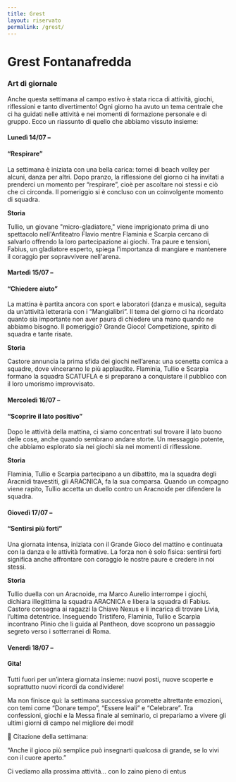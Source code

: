 ```yaml
---
title: Grest
layout: riservato
permalink: /grest/
---
```

# Grest Fontanafredda

### Art di giornale

Anche questa settimana al campo estivo è stata ricca di attività, giochi, riflessioni e tanto divertimento! Ogni giorno ha avuto un tema centrale che ci ha guidati nelle attività e nei momenti di formazione personale e di gruppo. Ecco un riassunto di quello che abbiamo vissuto insieme:

#### **Lunedì 14/07 –** 

#### **“Respirare”**

La settimana è iniziata con una bella carica: tornei di beach volley per alcuni, danza per altri. Dopo pranzo, la riflessione del giorno ci ha invitati a prenderci un momento per “respirare”, cioè per ascoltare noi stessi e ciò che ci circonda. Il pomeriggio si è concluso con un coinvolgente momento di squadra.

**Storia**

Tullio, un giovane "micro-gladiatore," viene imprigionato prima di uno spettacolo nell'Anfiteatro Flavio mentre Flaminia e Scarpìa cercano di salvarlo offrendo la loro partecipazione ai giochi. Tra paure e tensioni, Fabius, un gladiatore esperto, spiega l'importanza di mangiare e mantenere il coraggio per sopravvivere nell'arena.

#### **Martedì 15/07 –** 

#### **“Chiedere aiuto”**

La mattina è partita ancora con sport e laboratori (danza e musica), seguita da un’attività letteraria con i “Mangialibri”. Il tema del giorno ci ha ricordato quanto sia importante non aver paura di chiedere una mano quando ne abbiamo bisogno. Il pomeriggio? Grande Gioco! Competizione, spirito di squadra e tante risate.

**Storia**

Castore annuncia la prima sfida dei giochi nell’arena: una scenetta comica a squadre, dove vinceranno le più applaudite. Flaminia, Tullio e Scarpìa formano la squadra SCATUFLA e si preparano a conquistare il pubblico con il loro umorismo improvvisato.

#### **Mercoledì 16/07 –** 

#### **“Scoprire il lato positivo”**

Dopo le attività della mattina, ci siamo concentrati sul trovare il lato buono delle cose, anche quando sembrano andare storte. Un messaggio potente, che abbiamo esplorato sia nei giochi sia nei momenti di riflessione.

**Storia**

Flaminia, Tullio e Scarpìa partecipano a un dibattito, ma la squadra degli Aracnidi travestiti, gli ARACNICA, fa la sua comparsa. Quando un compagno viene rapito, Tullio accetta un duello contro un Aracnoide per difendere la squadra.

#### **Giovedì 17/07 –** 

#### **“Sentirsi più forti”**

Una giornata intensa, iniziata con il Grande Gioco del mattino e continuata con la danza e le attività formative. La forza non è solo fisica: sentirsi forti significa anche affrontare con coraggio le nostre paure e credere in noi stessi.

**Storia**

Tullio duella con un Aracnoide, ma Marco Aurelio interrompe i giochi, dichiara illegittima la squadra ARACNICA e libera la squadra di Fabius. Castore consegna ai ragazzi la Chiave Nexus e li incarica di trovare Livia, l’ultima detentrice. Inseguendo Tristifero, Flaminia, Tullio e Scarpìa incontrano Plinio che li guida al Pantheon, dove scoprono un passaggio segreto verso i sotterranei di Roma.

#### **Venerdì 18/07 –** 

#### **Gita!**

Tutti fuori per un’intera giornata insieme: nuovi posti, nuove scoperte e soprattutto nuovi ricordi da condividere!

Ma non finisce qui: la settimana successiva promette altrettante emozioni, con temi come “Donare tempo”, “Essere leali” e “Celebrare”. Tra confessioni, giochi e la Messa finale al seminario, ci prepariamo a vivere gli ultimi giorni di campo nel migliore dei modi!

💬 Citazione della settimana:

“Anche il gioco più semplice può insegnarti qualcosa di grande, se lo vivi con il cuore aperto.”

Ci vediamo alla prossima attività… con lo zaino pieno di entus
